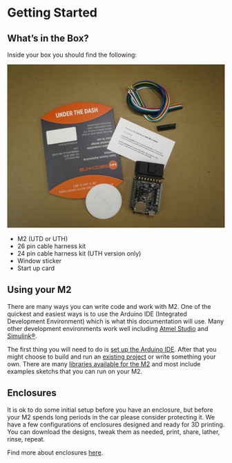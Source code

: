 # Getting Started

## What’s in the Box?
Inside your box you should find the following:


<img src="/images/WIB_UTD.png" width="640" />

- M2 (UTD or UTH)
- 26 pin cable harness kit
- 24 pin cable harness kit (UTH version only)
- Window sticker
- Start up card

## Using your M2

There are many ways you can write code and work with M2. One of the quickest and easiest ways is to use the Arduino IDE (Integrated Development Environment) which is what this documentation will use. Many other development environments work well including [Atmel Studio](http://www.microchip.com/development-tools/atmel-studio-7) and [Simulink®](https://www.mathworks.com/products/simulink.html).

The first thing you will need to do is [set up the Arduino IDE](./arduino.md).  After that you might choose to build and run an [existing project](http://showcase.macchina.cc/projects.html) or write something your own.  There are many [libraries available for the M2](http://showcase.macchina.cc/libraries.html) and most include examples sketchs that you can run on your M2.

## Enclosures

It is ok to do some initial setup before you have an enclosure, but before your M2 spends long periods in the car please consider protecting it. We have a few configurations of enclosures designed and ready for 3D printing. You can download the designs, tweak them as needed, print, share, lather, rinse, repeat.

Find more about enclosures [here](../technical-references/enclosures.md).
